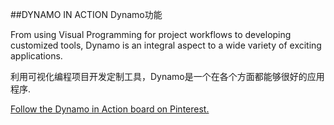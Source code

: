 ##DYNAMO IN ACTION   Dynamo功能

From using Visual Programming for project workflows to developing customized tools, Dynamo is an integral aspect to a wide variety of exciting applications.

利用可视化编程项目开发定制工具，Dynamo是一个在各个方面都能够很好的应用程序.


<a data-pin-do="embedBoard" href="http://www.pinterest.com/modelabnyc/dynamo-in-action/" data-pin-scale-width="240" data-pin-scale-height="1280" data-pin-board-width="770">Follow the Dynamo in Action board on Pinterest.</a>
<!-- Please call pinit.js only once per page -->
<script type="text/javascript" async defer src="//assets.pinterest.com/js/pinit.js"></script>
